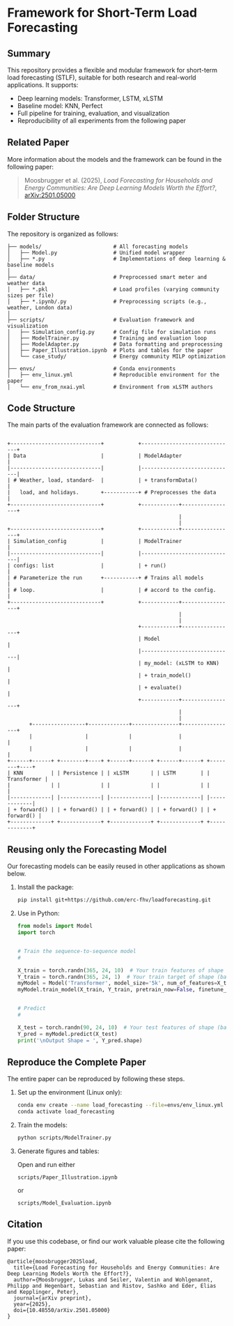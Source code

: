 # Framework for Short-Term Load Forecasting

## Summary

This repository provides a flexible and modular framework for short-term load forecasting (STLF), suitable for both research and real-world applications. It supports:

- Deep learning models: Transformer, LSTM, xLSTM
- Baseline model: KNN, Perfect
- Full pipeline for training, evaluation, and visualization
- Reproducibility of all experiments from the following paper

## Related Paper

More information about the models and the framework can be found in the following paper:  

> Moosbrugger et al. (2025), *Load Forecasting for Households and Energy Communities: Are Deep Learning Models Worth the Effort?*, [arXiv:2501.05000](https://arxiv.org/abs/2501.05000)



## Folder Structure

The repository is organized as follows:

```
├── models/                       # All forecasting models
│   ├── Model.py                  # Unified model wrapper
│   ├── *.py                      # Implementations of deep learning & baseline models
│         
├── data/                         # Preprocessed smart meter and weather data
│   ├── *.pkl                     # Load profiles (varying community sizes per file)
│   ├── *.ipynb/.py               # Preprocessing scripts (e.g., weather, London data)
│         
├── scripts/                      # Evaluation framework and visualization
│   ├── Simulation_config.py      # Config file for simulation runs
│   ├── ModelTrainer.py           # Training and evaluation loop
│   ├── ModelAdapter.py           # Data formatting and preprocessing
│   ├── Paper_Illustration.ipynb  # Plots and tables for the paper
│   └── case_study/               # Energy community MILP optimization
│
├── envs/                         # Conda environments
│   ├── env_linux.yml             # Reproducible environment for the paper
│   └── env_from_nxai.yml         # Environment from xLSTM authors
```


## Code Structure

The main parts of the evaluation framework are connected as follows:

```

+-----------------------------+           +------------------------------+
| Data                        |           | ModelAdapter                 |
|-----------------------------|           |------------------------------|
| # Weather, load, standard-  |           | + transformData()            |
|   load, and holidays.       +-----------+ # Preprocesses the data      |
+-----------------------------+           +------------+-----------------+
                                                       |
                                                       |
+-----------------------------+           +------------+-----------------+
| Simulation_config           |           | ModelTrainer                 |
|-----------------------------|           |------------------------------|
| configs: list               |           | + run()                      |
| # Parameterize the run      +-----------+ # Trains all models          |
| # loop.                     |           | # accord to the config.      |
+-----------------------------+           +------------+-----------------+
                                                       |
                                                       |
                                          +------------+-----------------+
                                          | Model                        |
                                          |------------------------------|
                                          | my_model: (xLSTM to KNN)     |
                                          | + train_model()              |
                                          | + evaluate()                 |
                                          +------------+-----------------+
                                                       |            
                                                       |                 
       +-----------------+-------------+---------------+-----------------+
       |                 |             |               |                 |
       |                 |             |               |                 |
+------+------+ +--------+----+ +------+------+ +------+------+ +--------+----+
| KNN         | | Persistence | | xLSTM       | | LSTM        | | Transformer |
|             | |             | |             | |             | |             |
|-------------| |-------------| |-------------| |-------------| |-------------|
| + forward() | | + forward() | | + forward() | | + forward() | | + forward() |
+-------------+ +-------------+ +-------------+ +-------------+ +-------------+

```

## Reusing only the Forecasting Model

Our forecasting models can be easily reused in other applications as shown below.

1. Install the package:
    ```bash
    pip install git+https://github.com/erc-fhv/loadforecasting.git
    ```

2. Use in Python:
    ```python
    from models import Model
    import torch 


    # Train the sequence-to-sequence model
    #

    X_train = torch.randn(365, 24, 10)  # Your train features of shape (batch_len, sequence_len, features)
    Y_train = torch.randn(365, 24, 1)  # Your train target of shape (batch_len, sequence_len, 1)
    myModel = Model('Transformer', model_size='5k', num_of_features=X_train.shape[2])   # Alternative Models: 'LSTM', 'xLSTM', 'KNN'
    myModel.train_model(X_train, Y_train, pretrain_now=False, finetune_now=False, epochs=100, verbose=0)


    # Predict
    #

    X_test = torch.randn(90, 24, 10)  # Your test features of shape (batch_len, sequence_len, features)
    Y_pred = myModel.predict(X_test)
    print('\nOutput Shape = ', Y_pred.shape)

    ```

## Reproduce the Complete Paper

The entire paper can be reproduced by following these steps.

1. Set up the environment (Linux only):
    ```bash
    conda env create --name load_forecasting --file=envs/env_linux.yml
    conda activate load_forecasting
    ```

2. Train the models:
    ```bash
    python scripts/ModelTrainer.py
    ```

3. Generate figures and tables:

    Open and run either 
    ```
    scripts/Paper_Illustration.ipynb
    ```
    or    
    ```
    scripts/Model_Evaluation.ipynb
    ```
## Citation

If you use this codebase, or find our work valuable please cite the following paper:

```
@article{moosbrugger2025load,
  title={Load Forecasting for Households and Energy Communities: Are Deep Learning Models Worth the Effort?},
  author={Moosbrugger, Lukas and Seiler, Valentin and Wohlgenannt, Philipp and Hegenbart, Sebastian and Ristov, Sashko and Eder, Elias and Kepplinger, Peter},
  journal={arXiv preprint},
  year={2025},
  doi={10.48550/arXiv.2501.05000}
}
```
